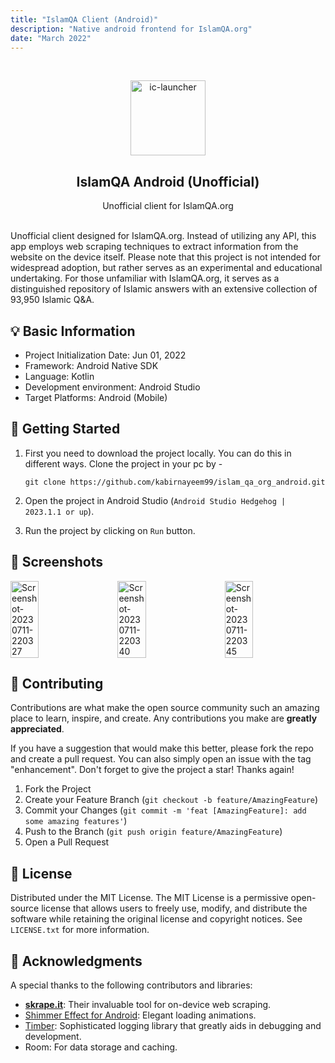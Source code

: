 ```yaml
---
title: "IslamQA Client (Android)"
description: "Native android frontend for IslamQA.org"
date: "March 2022"
---
```


<br />
<div align="center">

<a href="https://imgbb.com/"><img src="https://i.ibb.co/T26H0zQ/ic-launcher.png" alt="ic-launcher" border="0" width="120" height="120"></a>

<h2 align="center">IslamQA Android (Unofficial)</h3>

  <p align="center">
    Unofficial client for IslamQA.org
    <br />

</div>
<br />
Unofficial client designed for IslamQA.org. Instead of utilizing any API, this app employs web scraping techniques to extract information from the website on the device itself.
Please note that this project is not intended for widespread adoption, but rather serves as an experimental and educational undertaking.
For those unfamiliar with IslamQA.org, it serves as a distinguished repository of Islamic answers with an extensive collection of 93,950 Islamic Q&A.

## 💡 Basic Information

* Project Initialization Date: Jun 01, 2022
* Framework: Android Native SDK
* Language: Kotlin
* Development environment: Android Studio
* Target Platforms: Android (Mobile)

## 🚀 Getting Started

1) First you need to download the project locally. You can do this in different ways. Clone the
   project in your pc by -

   ```shell
   git clone https://github.com/kabirnayeem99/islam_qa_org_android.git
   ```

2) Open the project in Android Studio (`Android Studio Hedgehog | 2023.1.1 or up`).
3) Run the project by clicking on `Run` button.

## 📸 Screenshots

<div style="display: flex; justify-content: space-between;">
   <img src="https://i.ibb.co/YfyCxtF/Screenshot-20230711-220327.png" alt="Screenshot-20230711-220327" border="0" style="width: 30%; margin-right: 10px;">
   <img src="https://i.ibb.co/ZWMqHdX/Screenshot-20230711-220340.png" alt="Screenshot-20230711-220340" border="0" style="width: 30%; margin-right: 10px;">
   <img src="https://i.ibb.co/r7Ntzw1/Screenshot-20230711-220345.png" alt="Screenshot-20230711-220345" border="0" style="width: 30%; margin-right: 10px;">
</div>

## 🫶 Contributing

Contributions are what make the open source community such an amazing place to learn, inspire, and
create. Any contributions you make are **greatly appreciated**.

If you have a suggestion that would make this better, please fork the repo and create a pull
request. You can also simply open an issue with the tag "enhancement". Don't forget to give the
project a star! Thanks again!

1. Fork the Project
2. Create your Feature Branch (`git checkout -b feature/AmazingFeature`)
3. Commit your Changes (`git commit -m 'feat [AmazingFeature]: add some amazing features'`)
4. Push to the Branch (`git push origin feature/AmazingFeature`)
5. Open a Pull Request

## 📜 License

Distributed under the MIT License. The MIT License is a permissive open-source license that allows
users to freely use, modify, and distribute the software while retaining the original license and
copyright notices. See `LICENSE.txt` for more information.

## 💌 Acknowledgments

A special thanks to the following contributors and libraries:

* **[skrape.it](https://github.com/skrapeit/skrape.it)**: Their invaluable tool for on-device web
  scraping.
* [Shimmer Effect for Android](https://facebook.github.io/shimmer-android/): Elegant loading
  animations.
* [Timber](https://github.com/JakeWharton/timber): Sophisticated logging library that greatly aids
  in debugging and development.
* Room: For data storage and caching.
